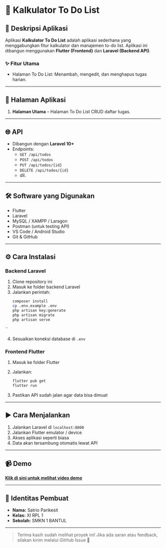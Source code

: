 
# 📱 Kalkulator To Do List

## 📌 Deskripsi Aplikasi

Aplikasi **Kalkulator To Do List** adalah aplikasi sederhana yang menggabungkan fitur kalkulator dan manajemen to-do list. Aplikasi ini dibangun menggunakan **Flutter (Frontend)** dan **Laravel (Backend API)**.

### ✨ Fitur Utama
- Halaman To Do List: Menambah, mengedit, dan menghapus tugas harian.

---

## 🧭 Halaman Aplikasi
1. **Halaman Utama** – Halaman To Do List CRUD daftar tugas.
---

## 🌐 API

- Dibangun dengan **Laravel 10+**
- Endpoints:
  - `GET /api/todos`
  - `POST /api/todos`
  - `PUT /api/todos/{id}`
  - `DELETE /api/todos/{id}`
  - dll.


---

## 🛠️ Software yang Digunakan

- Flutter 
- Laravel
- MySQL / XAMPP / Laragon
- Postman (untuk testing API)
- VS Code / Android Studio
- Git & GitHub

---

## ⚙️ Cara Instalasi

### Backend Laravel
1. Clone repository ini
2. Masuk ke folder backend Laravel
3. Jalankan perintah:
   ```bash
   composer install
   cp .env.example .env
   php artisan key:generate
   php artisan migrate
   php artisan serve
``

4. Sesuaikan koneksi database di `.env`

### Frontend Flutter

1. Masuk ke folder Flutter
2. Jalankan:

   ```bash
   flutter pub get
   flutter run
   ```
3. Pastikan API sudah jalan agar data bisa dimuat

---

## ▶️ Cara Menjalankan

1. Jalankan Laravel di `localhost:8000`
2. Jalankan Flutter emulator / device
3. Akses aplikasi seperti biasa
4. Data akan tersambung otomatis lewat API

---

## 📹 Demo

[**Klik di sini untuk melihat video demo**](https://link-ke-video-demo.com)


---

## 👤 Identitas Pembuat

* **Nama:** Satrio Parikesit
* **Kelas:** XI RPL 1
* **Sekolah:** SMKN 1 BANTUL


---

> Terima kasih sudah melihat proyek ini! Jika ada saran atau feedback, silakan kirim melalui GitHub Issue 🙌

```

